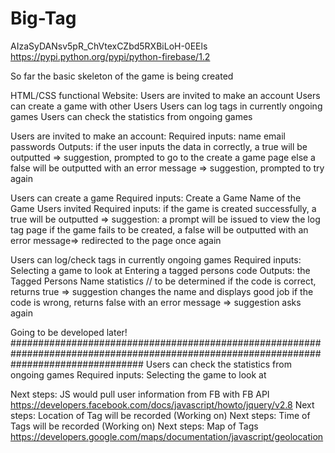 # Big-Tag

AIzaSyDANsv5pR_ChVtexCZbd5RXBiLoH-0EEls
https://pypi.python.org/pypi/python-firebase/1.2

So far the basic skeleton of the game is being created

HTML/CSS functional Website: 
  Users are invited to make an account
  Users can create a game with other Users
  Users can log tags in currently ongoing games
  Users can check the statistics from ongoing games
  
Users are invited to make an account:
 Required inputs:
    name
    email
    passwords
 Outputs:
    if the user inputs the data in correctly, a true will be outputted => suggestion, prompted to go to the create a game page
    else a false will be outputted with an error message => suggestion, prompted to try again
  
Users can create a game
  Required inputs:
    Create a Game
    Name of the Game
    Users invited
  Required inputs:
      if the game is created successfully, a true will be outputted => suggestion: a prompt will be issued to view the log tag page
      if the game fails to be created, a false will be outputted with an error message=> redirected to the page once again
  
Users can log/check tags in currently ongoing games
  Required inputs:
      Selecting a game to look at
      Entering a tagged persons code
  Outputs:
      the Tagged Persons Name
      statistics // to be determined
      if the code is correct, returns true => suggestion changes the name and displays good job
      if the code is wrong, returns false  with an error message => suggestion asks again 
  
  
Going to be developed later!
########################################################################################################################################
Users can check the statistics from ongoing games
  Required inputs: 
    Selecting the game to look at
    
Next steps: JS would pull user information from FB with FB API https://developers.facebook.com/docs/javascript/howto/jquery/v2.8
Next steps: Location of Tag will be recorded (Working on)
Next steps: Time of Tags will be recorded (Working on)
Next steps: Map of Tags https://developers.google.com/maps/documentation/javascript/geolocation

